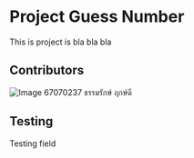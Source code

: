 # Project Guess Number
This is project is bla bla bla

## Contributors
![Image](https://github.com/user-attachments/assets/8cfcff7e-9a8d-4a6e-bc54-223c960cd161)
67070237 ธรรมรักษ์  ฤกษ์ดี
## Testing

Testing field
